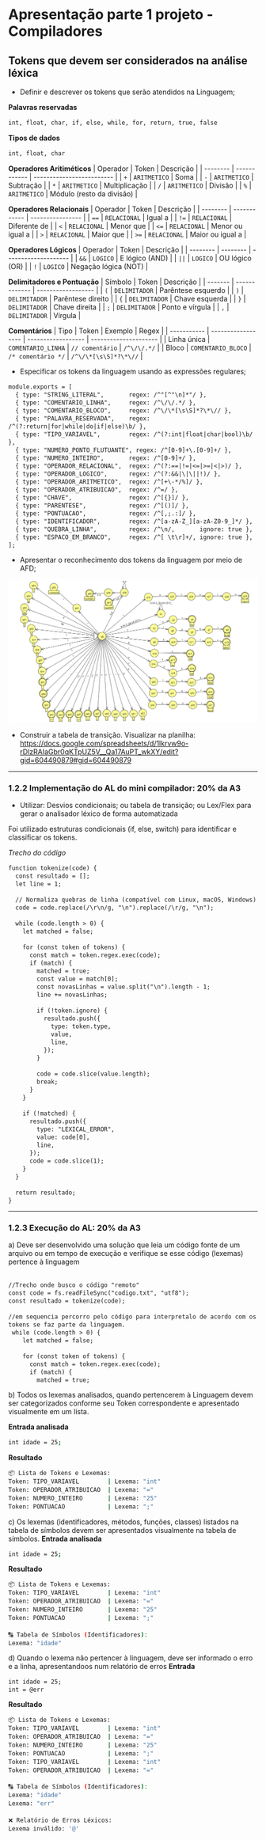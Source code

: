# Apresentação parte 1 projeto - Compiladores

## Tokens que devem ser considerados na análise léxica
* Definir e descrever os tokens que serão atendidos na Linguagem;


**Palavras reservadas**
```bash
int, float, char, if, else, while, for, return, true, false
```
**Tipos de dados**
```bash
int, float, char
```
**Operadores Aritiméticos**
| Operador | Token        | Descrição                 |
| -------- | ------------ | ------------------------- |
| `+`      | `ARITMETICO` | Soma                      |
| `-`      | `ARITMETICO` | Subtração                 |
| `*`      | `ARITMETICO` | Multiplicação             |
| `/`      | `ARITMETICO` | Divisão                   |
| `%`      | `ARITMETICO` | Módulo (resto da divisão) |

**Operadores Relacionais**
| Operador | Token        | Descrição        |
| -------- | ------------ | ---------------- |
| `==`     | `RELACIONAL` | Igual a          |
| `!=`     | `RELACIONAL` | Diferente de     |
| `<`      | `RELACIONAL` | Menor que        |
| `<=`     | `RELACIONAL` | Menor ou igual a |
| `>`      | `RELACIONAL` | Maior que        |
| `>=`     | `RELACIONAL` | Maior ou igual a |


**Operadores Lógicos**
| Operador | Token    | Descrição            |
| -------- | -------- | -------------------- |
| `&&`     | `LOGICO` | E lógico (AND)       |
| `||`     | `LOGICO` | OU lógico (OR)       |
| `!`      | `LOGICO` | Negação lógica (NOT) |

**Delimitadores e Pontuação**
| Símbolo | Token         | Descrição          |
| ------- | ------------- | ------------------ |
| `(`     | `DELIMITADOR` | Parêntese esquerdo |
| `)`     | `DELIMITADOR` | Parêntese direito  |
| `{`     | `DELIMITADOR` | Chave esquerda     |
| `}`     | `DELIMITADOR` | Chave direita      |
| `;`     | `DELIMITADOR` | Ponto e vírgula    |
| `,`     | `DELIMITADOR` | Vírgula            |

**Comentários**
| Tipo        | Token              | Exemplo            | Regex                 |
| ----------- | ------------------ | ------------------ | --------------------- |
| Linha única | `COMENTARIO_LINHA` | `// comentário`    | `/^\/\/.*/`           |
| Bloco       | `COMENTARIO_BLOCO` | `/* comentário */` | `/^\/\*[\s\S]*?\*\//` |

  
* Especificar os tokens da linguagem usando as expressões regulares; 
```node
module.exports = [
  { type: "STRING_LITERAL",       regex: /^"[^"\n]*"/ },
  { type: "COMENTARIO_LINHA",     regex: /^\/\/.*/ },
  { type: "COMENTARIO_BLOCO",     regex: /^\/\*[\s\S]*?\*\// },
  { type: "PALAVRA_RESERVADA",    regex: /^(?:return|for|while|do|if|else)\b/ },
  { type: "TIPO_VARIAVEL",        regex: /^(?:int|float|char|bool)\b/ },
  { type: "NUMERO_PONTO_FLUTUANTE", regex: /^[0-9]+\.[0-9]+/ },
  { type: "NUMERO_INTEIRO",       regex: /^[0-9]+/ },
  { type: "OPERADOR_RELACIONAL",  regex: /^(?:==|!=|<=|>=|<|>)/ },
  { type: "OPERADOR_LOGICO",      regex: /^(?:&&|\|\||!)/ },
  { type: "OPERADOR_ARITMETICO",  regex: /^[+\-*/%]/ },
  { type: "OPERADOR_ATRIBUICAO",  regex: /^=/ },
  { type: "CHAVE",                regex: /^[{}]/ },
  { type: "PARENTESE",            regex: /^[()]/ },
  { type: "PONTUACAO",            regex: /^[,;.:]/ },
  { type: "IDENTIFICADOR",        regex: /^[a-zA-Z_][a-zA-Z0-9_]*/ },
  { type: "QUEBRA_LINHA",         regex: /^\n/,       ignore: true },
  { type: "ESPACO_EM_BRANCO",     regex: /^[ \t\r]+/, ignore: true },
];

```
* Apresentar o reconhecimento dos tokens da linguagem por meio de AFD;

![IMAGEM_AFD](imagem_afd_trabalho.png)

* Construir a tabela de transição.
Visualizar na planilha: https://docs.google.com/spreadsheets/d/1lkrvw9o-rDlzRAIaGbr0qKTpUZ5V__Qa17AuPT_wkXY/edit?gid=604490879#gid=604490879


----

### 1.2.2 Implementação do AL do mini compilador: 20% da A3

* Utilizar: Desvios condicionais; ou tabela de transição; ou Lex/Flex para gerar o
analisador léxico de forma automatizada

Foi utilizado estruturas condicionais (if, else, switch) para identificar e classificar os tokens.

_Trecho do código_
```node
function tokenize(code) {
  const resultado = [];
  let line = 1;

  // Normaliza quebras de linha (compatível com Linux, macOS, Windows)
  code = code.replace(/\r\n/g, "\n").replace(/\r/g, "\n");

  while (code.length > 0) {
    let matched = false;

    for (const token of tokens) {
      const match = token.regex.exec(code);
      if (match) {
        matched = true;
        const value = match[0];
        const novasLinhas = value.split("\n").length - 1;
        line += novasLinhas;

        if (!token.ignore) {
          resultado.push({
            type: token.type,
            value,
            line,
          });
        }

        code = code.slice(value.length);
        break;
      }
    }

    if (!matched) {
      resultado.push({
        type: "LEXICAL_ERROR",
        value: code[0],
        line,
      });
      code = code.slice(1);
    }
  }

  return resultado;
}
```
---

### 1.2.3 Execução do AL: 20% da A3

a) Deve ser desenvolvido uma solução que leia um código fonte de um arquivo ou em tempo de
execução e verifique se esse código (lexemas) pertence à linguagem

```node

//Trecho onde busco o código "remoto"
const code = fs.readFileSync("codigo.txt", "utf8");
const resultado = tokenize(code);

//em sequencia percorro pelo código para interpretalo de acordo com os tokens se faz parte da linguagem.
 while (code.length > 0) {
    let matched = false;

    for (const token of tokens) {
      const match = token.regex.exec(code);
      if (match) {
        matched = true;
```

b) Todos os lexemas analisados, quando pertencerem à Linguagem devem ser categorizados
conforme seu Token correspondente e apresentado visualmente em um lista.

**Entrada analisada**
```bash
int idade = 25;
```
**Resultado**
```bash
📦 Lista de Tokens e Lexemas:
Token: TIPO_VARIAVEL        | Lexema: "int"
Token: OPERADOR_ATRIBUICAO  | Lexema: "="
Token: NUMERO_INTEIRO       | Lexema: "25"
Token: PONTUACAO            | Lexema: ";"
```

c) Os lexemas (identificadores, métodos, funções, classes) listados na tabela de símbolos devem ser
apresentados visualmente na tabela de símbolos.
**Entrada analisada**
```bash
int idade = 25;
```
**Resultado**
```bash
📦 Lista de Tokens e Lexemas:
Token: TIPO_VARIAVEL        | Lexema: "int"
Token: OPERADOR_ATRIBUICAO  | Lexema: "="
Token: NUMERO_INTEIRO       | Lexema: "25"
Token: PONTUACAO            | Lexema: ";"

🔠 Tabela de Símbolos (Identificadores):
Lexema: "idade"
```
d) Quando o lexema não pertencer à linguagem, deve ser informado o erro e a linha, apresentandoos num relatório de erros
**Entrada**
```node
int idade = 25;
int = @err
```

**Resultado**
```bash
📦 Lista de Tokens e Lexemas:
Token: TIPO_VARIAVEL        | Lexema: "int"
Token: OPERADOR_ATRIBUICAO  | Lexema: "="
Token: NUMERO_INTEIRO       | Lexema: "25"
Token: PONTUACAO            | Lexema: ";"
Token: TIPO_VARIAVEL        | Lexema: "int"
Token: OPERADOR_ATRIBUICAO  | Lexema: "="

🔠 Tabela de Símbolos (Identificadores):
Lexema: "idade"
Lexema: "err"

❌ Relatório de Erros Léxicos:
Lexema inválido: '@'
```
